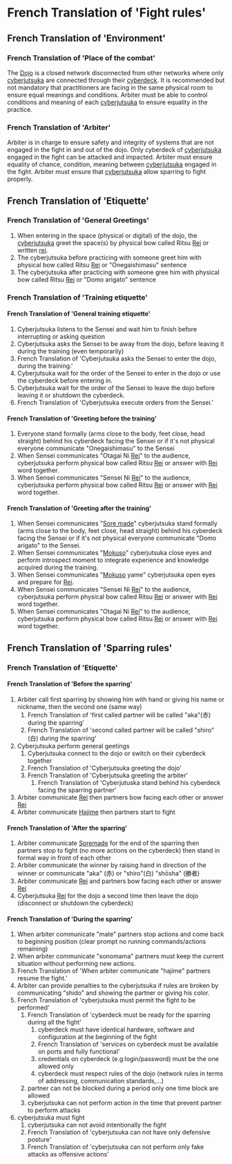 # French Translation of 'Fight rules'

## French Translation of 'Environment'

### French Translation of 'Place of the combat'

The [Dojo](./glossary.md#dojo) is a closed network disconnected from other
networks where only [cyberjutsuka](./glossary.md#cyberjutsuka) are connected
through their [cyberdeck](./glossary.md#cyberdeck). It is recommended but not
mandatory that practitioners are facing in the same physical room to ensure
equal meanings and conditions. Arbiter must be able to control conditions and
meaning of each [cyberjutsuka](./glossary.md#cyberjutsuka) to ensure equality in
the practice.

### French Translation of 'Arbiter'

Arbiter is in charge to ensure safety and integrity of systems that are not
engaged in the fight in and out of the dojo. Only cyberdeck of
[cyberjutsuka](./glossary.md#cyberjutsuka) engaged in the fight can be attacked
and impacted. Arbiter must ensure equality of chance, condition, meaning between
[cyberjutsuka](./glossary.md#cyberjutsuka) engaged in the fight. Arbiter must
ensure that [cyberjutsuka](./glossary.md#cyberjutsuka) allow sparring to fight
properly.

## French Translation of 'Etiquette'

### French Translation of 'General Greetings'

1. When entering in the space (physical or digital) of the dojo, the
[cyberjutsuka](./glossary.md#cyberjutsuka) greet the space(s) by physical bow
called Ritsu [Rei](./glossary.md#rei) or written [rei](./glossary.md#rei).
1. The cyberjutsuka before practicing with someone greet him with physical bow
called Ritsu [Rei](./glossary.md#rei) or "Onegaishimasu" sentence
1. The cyberjutsuka after practicing with someone gree him with physical bow
called Ritsu [Rei](./glossary.md#rei) or "Domo arigato" sentence

### French Translation of 'Training etiquette'

#### French Translation of 'General training etiquette'

1. Cyberjutsuka listens to the Sensei and wait him to finish before interrupting
or asking question
1. Cyberjutsuka asks the Sensei to be away from the dojo, before leaving it
during the training (even temporarily)
1. French Translation of 'Cyberjutsuka asks the Sensei to enter the dojo, during
the training.'
1. Cyberjutsuka wait for the order of the Sensei to enter in the dojo or use the
cyberdeck before entering in.
1. Cyberjutsuka wait for the order of the Sensei to leave the dojo before leaving
it or shutdown the cyberdeck.
1. French Translation of 'Cyberjutsuka execute orders from the Sensei.'

#### French Translation of 'Greeting before the training'

1. Everyone stand formally (arms close to the body, feet close, head straight)
behind his cyberdeck facing the Sensei or if it's not physical everyone
communicate "Onegaishimasu" to the Sensei
1. When Sensei communicates "Otagai Ni [Rei](./glossary.md#rei)" to the audience,
cyberjutsuka perform physical bow called Ritsu [Rei](./glossary.md#rei) or
answer with [Rei](./glossary.md#rei) word together.
1. When Sensei communicates "Sensei Ni [Rei](./glossary.md#rei)" to the audience,
cyberjutsuka perform physical bow called Ritsu [Rei](./glossary.md#rei) or
answer with [Rei](./glossary.md#rei) word together.

#### French Translation of 'Greeting after the training'

1. When Sensei communicates "[Sore made](./glossary.md#sore-made)" cyberjutsuka
stand formally (arms close to the body, feet close, head straight) behind his
cyberdeck facing the Sensei or if it's not physical everyone communicate "Domo
arigato" to the Sensei.
1. When Sensei communicates "[Mokuso](./glossary.md#mokuso)" cyberjutsuka close
eyes and perform introspect moment to integrate experience and knowledge
acquired during the training.
1. When Sensei communicates "[Mokuso](./glossary.md#mokuso) yame" cyberjutsuka
open eyes and prepare for [Rei](./gloassy.md#rei).
1. When Sensei communicates "Sensei Ni [Rei](./glossary.md#rei)" to the audience,
cyberjutsuka perform physical bow called Ritsu [Rei](./glossary.md#rei) or
answer with [Rei](./glossary.md#rei) word together.
1. When Sensei communicates "Otagai Ni [Rei](./glossary.md#rei)" to the audience,
cyberjutsuka perform physical bow called Ritsu [Rei](./glossary.md#rei) or
answer with [Rei](./glossary.md#rei) word together.

## French Translation of 'Sparring rules'

### French Translation of 'Etiquette'

#### French Translation of 'Before the sparring'

1. Arbiter call first sparring by showing him with hand or giving his name or
nickname, then the second one (same way)
   1. French Translation of 'first called partner will be called "aka"(赤) during the
sparring'
   1. French Translation of 'second called partner will be called "shiro" (白) during
the sparring'
1. Cyberjutsuka perform general geetings
   1. Cyberjutsuka connect to the dojo or switch on their cyberdeck together
   1. French Translation of 'Cyberjutsuka greeting the dojo'
   1. French Translation of 'Cyberjutsuka greeting the arbiter'
      1. French Translation of 'Cyberjutuska stand behind his cyberdeck facing the
sparring partner'
1. Arbiter communicate [Rei](./glossary.md#rei) then partners bow facing each
other or answer [Rei](./glossary.md#rei)
1. Arbiter communicate [Hajime](./gloassry.md#hajime) then partners start to fight

#### French Translation of 'After the sparring'

1. Arbiter communicate [Soremade](./gloassry.md#sore-made) for the end of the
sparring then partners stop to fight (no more actions on the cyberdeck) then
stand in formal way in front of each other
1. Arbiter communicate the winner by raising hand in direction of the winner or
communicate "aka" (赤) or "shiro"(白) "shōsha" (勝者)
1. Arbiter communicate [Rei](./glossary.md#rei) and partners bow facing each
other or answer [Rei](./glossary.md#rei)
1. Cyberjutsuka [Rei](./glossary.md#rei) for the dojo a second time then leave
the dojo (disconnect or shutdown the cyberdeck)

#### French Translation of 'During the sparring'

1. When arbiter communicate "mate" partners stop actions and come back to
beginning position (clear prompt no running commands/actions remaining)
1. When arbiter communicate "sonomama" partners must keep the current situation
without performing new actions.
1. French Translation of 'When arbiter communicate "hajime" partners resume the
fight.'
1. Arbiter can provide penalties to the cyberjutsuka if rules are broken by
communicating "shido" and showing the partner or giving his color.
1. French Translation of 'cyberjutsuka must permit the fight to be performed'
   1. French Translation of 'cyberdeck must be ready for the sparring during all the
fight'
      1. cyberdeck must have identical hardware, software and configuration at the
beginning of the fight
      1. French Translation of 'services on cyberdeck must be available on ports and
fully functional'
      1. credentials on cyberdeck (e.g:login/password) must be the one allowed only
      1. cyberdeck must respect rules of the dojo (network rules in terms of
addressing, communication standards,...)
   1. partner can not be blocked during a period only one time block are allowed
   1. cyberjutsuka can not perform action in the time that prevent partner to
perform attacks
1. cyberjutsuka must fight
   1. cyberjutsuka can not avoid intentionally the fight
   1. French Translation of 'cyberjutsuka can not have only defensive posture'
   1. French Translation of 'cyberjutsuka can not perform only fake attacks as
offensive actions'
